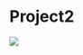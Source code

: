 # Project2
![](https://excellenceassured.com/16-personality-types/free-myers-briggs-type-personality-test)
